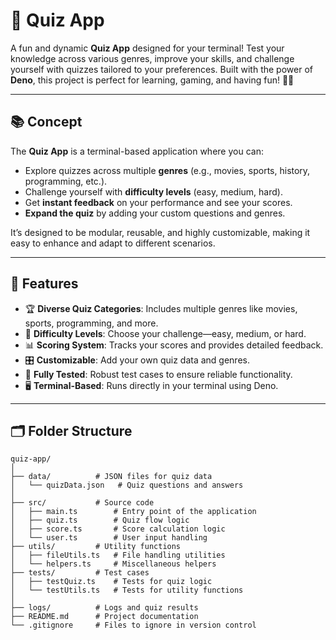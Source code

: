 # 🎯 **Quiz App**

A fun and dynamic **Quiz App** designed for your terminal! Test your knowledge across various genres, improve your skills, and challenge yourself with quizzes tailored to your preferences. Built with the power of **Deno**, this project is perfect for learning, gaming, and having fun! 🧠✨

---

## 📚 **Concept**

The **Quiz App** is a terminal-based application where you can:

- Explore quizzes across multiple **genres** (e.g., movies, sports, history, programming, etc.).
- Challenge yourself with **difficulty levels** (easy, medium, hard).
- Get **instant feedback** on your performance and see your scores.
- **Expand the quiz** by adding your custom questions and genres.

It’s designed to be modular, reusable, and highly customizable, making it easy to enhance and adapt to different scenarios.

---

## 🌟 **Features**

- 🏆 **Diverse Quiz Categories**: Includes multiple genres like movies, sports, programming, and more.
- 🧩 **Difficulty Levels**: Choose your challenge—easy, medium, or hard.
- 📊 **Scoring System**: Tracks your scores and provides detailed feedback.
- 🎛️ **Customizable**: Add your own quiz data and genres.
- 🧪 **Fully Tested**: Robust test cases to ensure reliable functionality.
- 🖥️ **Terminal-Based**: Runs directly in your terminal using Deno.

---

## 🗂️ **Folder Structure**

```plaintext
quiz-app/
│
├── data/          # JSON files for quiz data
│   └── quizData.json   # Quiz questions and answers
│
├── src/           # Source code
│   ├── main.ts        # Entry point of the application
│   ├── quiz.ts        # Quiz flow logic
│   ├── score.ts       # Score calculation logic
│   └── user.ts        # User input handling
├── utils/         # Utility functions
│   ├── fileUtils.ts   # File handling utilities
│   └── helpers.ts     # Miscellaneous helpers
├── tests/         # Test cases
│   ├── testQuiz.ts    # Tests for quiz logic
│   └── testUtils.ts   # Tests for utility functions
│
├── logs/          # Logs and quiz results
├── README.md      # Project documentation
└── .gitignore     # Files to ignore in version control
```
